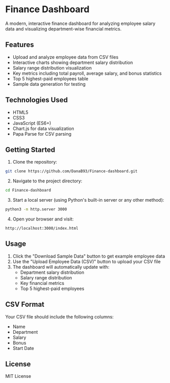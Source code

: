 # Finance Dashboard

A modern, interactive finance dashboard for analyzing employee salary data and visualizing department-wise financial metrics.

## Features

- Upload and analyze employee data from CSV files
- Interactive charts showing department salary distribution
- Salary range distribution visualization
- Key metrics including total payroll, average salary, and bonus statistics
- Top 5 highest-paid employees table
- Sample data generation for testing

## Technologies Used

- HTML5
- CSS3
- JavaScript (ES6+)
- Chart.js for data visualization
- Papa Parse for CSV parsing

## Getting Started

1. Clone the repository:
```bash
git clone https://github.com/DanaB93/Finance-dashboard.git
```

2. Navigate to the project directory:
```bash
cd Finance-dashboard
```

3. Start a local server (using Python's built-in server or any other method):
```bash
python3 -m http.server 3000
```

4. Open your browser and visit:
```
http://localhost:3000/index.html
```

## Usage

1. Click the "Download Sample Data" button to get example employee data
2. Use the "Upload Employee Data (CSV)" button to upload your CSV file
3. The dashboard will automatically update with:
   - Department salary distribution
   - Salary range distribution
   - Key financial metrics
   - Top 5 highest-paid employees

## CSV Format

Your CSV file should include the following columns:
- Name
- Department
- Salary
- Bonus
- Start Date

## License

MIT License
